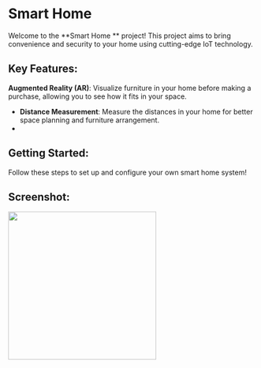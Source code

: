 # Smart Home 

Welcome to the **Smart Home ** project! This project aims to bring convenience and security to your home using cutting-edge IoT technology.

## Key Features:
 **Augmented Reality (AR)**: Visualize furniture in your home before making a purchase, allowing you to see how it fits in your space.
- **Distance Measurement**: Measure the distances in your home for better space planning and furniture arrangement.
- 
## Getting Started:
Follow these steps to set up and configure your own smart home system!

## Screenshot:
<img src="https://github.com/user-attachments/assets/aa75d8b8-56d3-48de-b4f6-f1670aa0f659" width="300" height="300"/>
